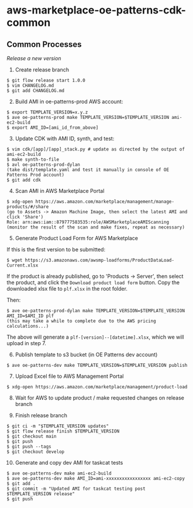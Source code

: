 # aws-marketplace-oe-patterns-cdk-common

## Common Processes

*Release a new version*

1. Create release branch

```
$ git flow release start 1.0.0
$ vim CHANGELOG.md
$ git add CHANGELOG.md
```

2. Build AMI in oe-patterns-prod AWS account:

```
$ export TEMPLATE_VERSION=x.y.z
$ ave oe-patterns-prod make TEMPLATE_VERSION=$TEMPLATE_VERSION ami-ec2-build
$ export AMI_ID=[ami_id_from_above]
```

3. Update CDK with AMI ID, synth, and test:

```
$ vim cdk/[app]/[app]_stack.py # update as directed by the output of ami-ec2-build
$ make synth-to-file
$ avl oe-patterns-prod-dylan
(take dist/template.yaml and test it manually in console of OE Patterns Prod account)
$ git add cdk
```

4. Scan AMI in AWS Marketplace Portal

```
$ xdg-open https://aws.amazon.com/marketplace/management/manage-products/#/share
(go to Assets -> Amazon Machine Image, then select the latest AMI and click 'Share')
Role: arn:aws:iam::879777583535:role/AWSMarketplaceAMIScanning
(monitor the result of the scan and make fixes, repeat as necessary)
```

5. Generate Product Load Form for AWS Marketplace

If this is the first version to be submitted:

```
$ wget https://s3.amazonaws.com/awsmp-loadforms/ProductDataLoad-Current.xlsx
```

If the product is already published, go to 'Products -> Server', then select the product, and click the `Download product load form` button. Copy the downloaded xlsx file to `plf.xlsx` in the root folder.

Then:

```
$ ave oe-patterns-prod-dylan make TEMPLATE_VERSION=$TEMPLATE_VERSION AMI_ID=$AMI_ID plf
(this may take a while to complete due to the AWS pricing calculations...)
```

The above will generate a `plf-[version]--[datetime].xlsx`, which we will upload in step 7.

6. Publish template to s3 bucket (in OE Patterns dev account)

```
$ ave oe-patterns-dev make TEMPLATE_VERSION=$TEMPLATE_VERSION publish
```

7. Upload Excel file to AWS Management Portal

```
$ xdg-open https://aws.amazon.com/marketplace/management/product-load
```


8. Wait for AWS to update product / make requested changes on release branch

9. Finish release branch

```
$ git ci -m "$TEMPLATE_VERSION updates"
$ git flow release finish $TEMPLATE_VERSION
$ git checkout main
$ git push
$ git push --tags
$ git checkout develop
```

10. Generate and copy dev AMI for taskcat tests

```
$ ave oe-patterns-dev make ami-ec2-build
$ ave oe-patterns-dev make AMI_ID=ami-xxxxxxxxxxxxxxxxx ami-ec2-copy
$ git add .
$ git commit -m "Updated AMI for taskcat testing post $TEMPLATE_VERSION release"
$ git push
```
